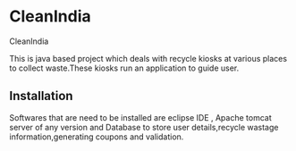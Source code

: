 # CleanIndia
CleanIndia

This is java based project which deals with recycle kiosks at various places to collect waste.These kiosks run an application to guide user.

## Installation

Softwares that are need to be installed are eclipse IDE , Apache tomcat server of any version and Database to store user details,recycle wastage information,generating coupons and validation.

